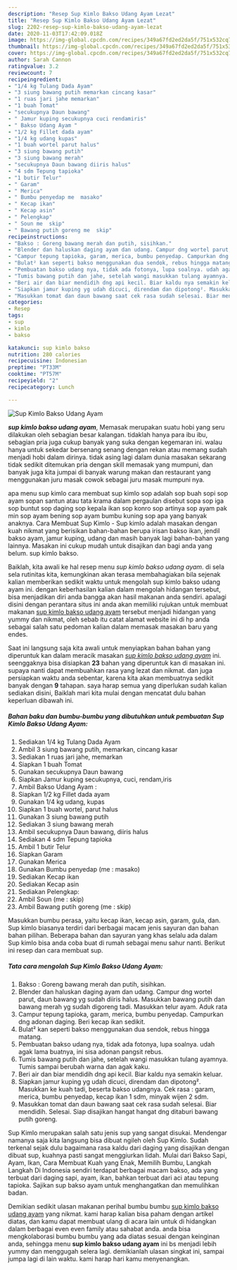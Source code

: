 ```yaml
---
description: "Resep Sup Kimlo Bakso Udang Ayam Lezat"
title: "Resep Sup Kimlo Bakso Udang Ayam Lezat"
slug: 2202-resep-sup-kimlo-bakso-udang-ayam-lezat
date: 2020-11-03T17:42:09.018Z
image: https://img-global.cpcdn.com/recipes/349a67fd2ed2da5f/751x532cq70/sup-kimlo-bakso-udang-ayam-foto-resep-utama.jpg
thumbnail: https://img-global.cpcdn.com/recipes/349a67fd2ed2da5f/751x532cq70/sup-kimlo-bakso-udang-ayam-foto-resep-utama.jpg
cover: https://img-global.cpcdn.com/recipes/349a67fd2ed2da5f/751x532cq70/sup-kimlo-bakso-udang-ayam-foto-resep-utama.jpg
author: Sarah Cannon
ratingvalue: 3.2
reviewcount: 7
recipeingredient:
- "1/4 kg Tulang Dada Ayam"
- "3 siung bawang putih memarkan cincang kasar"
- "1 ruas jari jahe memarkan"
- "1 buah Tomat"
- "secukupnya Daun bawang"
- " Jamur kuping secukupnya cuci rendamiris"
- " Bakso Udang Ayam "
- "1/2 kg Fillet dada ayam"
- "1/4 kg udang kupas"
- "1 buah wortel parut halus"
- "3 siung bawang putih"
- "3 siung bawang merah"
- "secukupnya Daun bawang diiris halus"
- "4 sdm Tepung tapioka"
- "1 butir Telur"
- " Garam"
- " Merica"
- " Bumbu penyedap me  masako"
- " Kecap ikan"
- " Kecap asin"
- " Pelengkap"
- " Soun me  skip"
- " Bawang putih goreng me  skip"
recipeinstructions:
- "Bakso : Goreng bawang merah dan putih, sisihkan."
- "Blender dan haluskan daging ayam dan udang. Campur dng wortel parut, daun bawang yg sudah diiris halus. Masukkan bawang putih dan bawang merah yg sudah digoreng tadi. Masukkan telur ayam. Aduk rata"
- "Campur tepung tapioka, garam, merica, bumbu penyedap. Campurkan dng adonan daging. Beri kecap ikan sedikit."
- "Bulat² kan seperti bakso menggunakan dua sendok, rebus hingga matang."
- "Pembuatan bakso udang nya, tidak ada fotonya, lupa soalnya. udah agak lama buatnya, ini sisa adonan pangsit rebus."
- "Tumis bawang putih dan jahe, setelah wangi masukkan tulang ayamnya. Tumis sampai berubah warna dan agak kaku."
- "Beri air dan biar mendidih dng api kecil. Biar kaldu nya semakin keluar."
- "Siapkan jamur kuping yg udah dicuci, direndam dan dipotong². Masukkan ke kuah tadi, beserta bakso udangnya. Cek rasa : garam, merica, bumbu penyedap, kecap ikan 1 sdm, minyak wijen 2 sdm."
- "Masukkan tomat dan daun bawang saat cek rasa sudah selesai. Biar mendidih. Selesai. Siap disajikan hangat hangat dng ditaburi bawang putih goreng."
categories:
- Resep
tags:
- sup
- kimlo
- bakso

katakunci: sup kimlo bakso 
nutrition: 280 calories
recipecuisine: Indonesian
preptime: "PT33M"
cooktime: "PT57M"
recipeyield: "2"
recipecategory: Lunch

---
```



![Sup Kimlo Bakso Udang Ayam](https://img-global.cpcdn.com/recipes/349a67fd2ed2da5f/751x532cq70/sup-kimlo-bakso-udang-ayam-foto-resep-utama.jpg)

<b><i>sup kimlo bakso udang ayam</i></b>, Memasak merupakan suatu hobi yang seru dilakukan oleh sebagian besar kalangan. tidaklah hanya para ibu ibu, sebagian pria juga cukup banyak yang suka dengan kegemaran ini. walau hanya untuk sekedar bersenang senang dengan rekan atau memang sudah menjadi hobi dalam dirinya. tidak asing lagi dalam dunia masakan sekarang tidak sedikit ditemukan pria dengan skill memasak yang mumpuni, dan banyak juga kita jumpai di banyak warung makan dan restaurant yang menggunakan juru masak cowok sebagai juru masak mumpuni nya.

apa menu sup kimlo cara membuat sup kimlo sop adalah sop buah sopi sop ayam sopan santun atau tata krama dalam pergaulan disebut sopa sop iga sop buntut sop daging sop kepala ikan sop konro sop artinya sop ayam pak min sop ayam bening sop ayam bumbu kuning sop apa yang banyak anaknya. Cara Membuat Sup Kimlo - Sup kimlo adalah masakan dengan kuah nikmat yang berisikan bahan-bahan berupa irisan bakso ikan, jendil bakso ayam, jamur kuping, udang dan masih banyak lagi bahan-bahan yang lainnya. Masakan ini cukup mudah untuk disajikan dan bagi anda yang belum. sup kimlo bakso.

Baiklah, kita awali ke hal resep menu <i>sup kimlo bakso udang ayam</i>. di sela sela rutinitas kita, kemungkinan akan terasa membahagiakan bila sejenak kalian memberikan sedikit waktu untuk mengolah sup kimlo bakso udang ayam ini. dengan keberhasilan kalian dalam mengolah hidangan tersebut, bisa menjadikan diri anda bangga akan hasil makanan anda sendiri. apalagi disini dengan perantara situs ini anda akan memiliki rujukan untuk membuat makanan <u>sup kimlo bakso udang ayam</u> tersebut menjadi hidangan yang yummy dan nikmat, oleh sebab itu catat alamat website ini di hp anda sebagai salah satu pedoman kalian dalam memasak masakan baru yang endes.


Saat ini langsung saja kita awali untuk menyiapkan bahan bahan yang diperuntuk kan dalam meracik masakan <u><i>sup kimlo bakso udang ayam</i></u> ini. seenggaknya bisa disiapkan <b>23</b> bahan yang diperuntuk kan di masakan ini. supaya nanti dapat membuahkan rasa yang lezat dan nikmat. dan juga persiapkan waktu anda sebentar, karena kita akan membuatnya sedikit banyak dengan <b>9</b> tahapan. saya harap semua yang diperlukan sudah kalian sediakan disini, Baiklah mari kita mulai dengan mencatat dulu bahan keperluan dibawah ini.

<!--inarticleads1-->

##### Bahan baku dan bumbu-bumbu yang dibutuhkan untuk pembuatan Sup Kimlo Bakso Udang Ayam:

1. Sediakan 1/4 kg Tulang Dada Ayam
1. Ambil 3 siung bawang putih, memarkan, cincang kasar
1. Sediakan 1 ruas jari jahe, memarkan
1. Siapkan 1 buah Tomat
1. Gunakan secukupnya Daun bawang
1. Siapkan  Jamur kuping secukupnya, cuci, rendam,iris
1. Ambil  Bakso Udang Ayam :
1. Siapkan 1/2 kg Fillet dada ayam
1. Gunakan 1/4 kg udang, kupas
1. Siapkan 1 buah wortel, parut halus
1. Gunakan 3 siung bawang putih
1. Sediakan 3 siung bawang merah
1. Ambil secukupnya Daun bawang, diiris halus
1. Sediakan 4 sdm Tepung tapioka
1. Ambil 1 butir Telur
1. Siapkan  Garam
1. Gunakan  Merica
1. Gunakan  Bumbu penyedap (me : masako)
1. Sediakan  Kecap ikan
1. Sediakan  Kecap asin
1. Sediakan  Pelengkap:
1. Ambil  Soun (me : skip)
1. Ambil  Bawang putih goreng (me : skip)


Masukkan bumbu perasa, yaitu kecap ikan, kecap asin, garam, gula, dan. Sup kimlo biasanya terdiri dari berbagai macam jenis sayuran dan bahan bahan pilihan. Beberapa bahan dan sayuran yang khas selalu ada dalam Sup kimlo bisa anda coba buat di rumah sebagai menu sahur nanti. Berikut ini resep dan cara membuat sup. 

<!--inarticleads2-->

##### Tata cara mengolah Sup Kimlo Bakso Udang Ayam:

1. Bakso : Goreng bawang merah dan putih, sisihkan.
1. Blender dan haluskan daging ayam dan udang. Campur dng wortel parut, daun bawang yg sudah diiris halus. Masukkan bawang putih dan bawang merah yg sudah digoreng tadi. Masukkan telur ayam. Aduk rata
1. Campur tepung tapioka, garam, merica, bumbu penyedap. Campurkan dng adonan daging. Beri kecap ikan sedikit.
1. Bulat² kan seperti bakso menggunakan dua sendok, rebus hingga matang.
1. Pembuatan bakso udang nya, tidak ada fotonya, lupa soalnya. udah agak lama buatnya, ini sisa adonan pangsit rebus.
1. Tumis bawang putih dan jahe, setelah wangi masukkan tulang ayamnya. Tumis sampai berubah warna dan agak kaku.
1. Beri air dan biar mendidih dng api kecil. Biar kaldu nya semakin keluar.
1. Siapkan jamur kuping yg udah dicuci, direndam dan dipotong². Masukkan ke kuah tadi, beserta bakso udangnya. Cek rasa : garam, merica, bumbu penyedap, kecap ikan 1 sdm, minyak wijen 2 sdm.
1. Masukkan tomat dan daun bawang saat cek rasa sudah selesai. Biar mendidih. Selesai. Siap disajikan hangat hangat dng ditaburi bawang putih goreng.


Sup Kimlo merupakan salah satu jenis sup yang sangat disukai. Mendengar namanya saja kita langsung bisa dibuat ngileh oleh Sup Kimlo. Sudah terkenal sejak dulu bagaimana rasa kaldu dari daging yang disajikan dengan dibuat sup, kuahnya pasti sangat menggiurkan lidah. Mulai dari Bakso Sapi, Ayam, Ikan, Cara Membuat Kuah yang Enak, Memilih Bumbu, Langkah Langkah Di Indonesia sendiri terdapat berbagai macam bakso, ada yang terbuat dari daging sapi, ayam, ikan, bahkan terbuat dari aci atau tepung tapioka. Sajikan sup bakso ayam untuk menghangatkan dan memulihkan badan. 

Demikian sedikit ulasan makanan perihal bumbu bumbu <u>sup kimlo bakso udang ayam</u> yang nikmat. kami harap kalian bisa paham dengan artikel diatas, dan kamu dapat membuat ulang di acara lain untuk di hidangkan dalam berbagai even even family atau sahabat anda. anda bisa mengkolaborasi bumbu bumbu yang ada diatas sesuai dengan keinginan anda, sehingga menu <b>sup kimlo bakso udang ayam</b> ini bs menjadi lebih yummy dan menggugah selera lagi. demikianlah ulasan singkat ini, sampai jumpa lagi di lain waktu. kami harap hari kamu menyenangkan.
